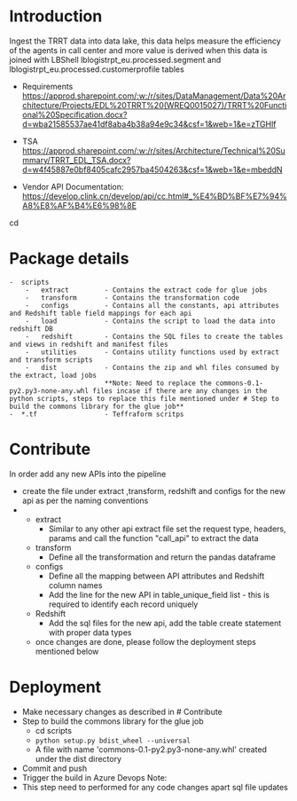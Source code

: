 # Introduction 
Ingest the TRRT data into data lake, this data helps measure the efficiency of the agents in call center and more value is derived when this data is joined with LBShell lblogistrpt_eu.processed.segment and lblogistrpt_eu.processed.customerprofile tables

- Requirements
https://approd.sharepoint.com/:w:/r/sites/DataManagement/Data%20Architecture/Projects/EDL%20TRRT%20(WREQ0015027)/TRRT%20Functional%20Specification.docx?d=wba21585537ae41df8aba4b38a94e9c34&csf=1&web=1&e=zTGHlf

- TSA
https://approd.sharepoint.com/:w:/r/sites/Architecture/Technical%20Summary/TRRT_EDL_TSA.docx?d=w4f45887e0bf8405cafc2957ba4504263&csf=1&web=1&e=mbeddN

- Vendor API Documentation: https://develop.clink.cn/develop/api/cc.html#_%E4%BD%BF%E7%94%A8%E8%AF%B4%E6%98%8E

cd
# Package details
    -  scripts
        -   extract         - Contains the extract code for glue jobs 
        -   transform       - Contains the transformation code
        -   configs         - Contains all the constants, api attributes and Redshift table field mappings for each api 
        -   load            - Contains the script to load the data into redshift DB
        -   redshift        - Contains the SQL files to create the tables and views in redshift and manifest files 
        -   utilities       - Contains utility functions used by extract and transform scripts
        -   dist            - Contains the zip and whl files consumed by the extract, load jobs
                            **Note: Need to replace the commons-0.1-py2.py3-none-any.whl files incase if there are any changes in the python scripts, steps to replace this file mentioned under # Step to build the commons library for the glue job**                           
    -  *.tf                 - Teffraform scritps 

# Contribute
In order add any new APIs into the pipeline
-   create the file under extract ,transform, redshift and configs for the new api as per the naming conventions
-   -   extract
        -   Similar to any other api extract file set the request type, headers, params and call the function "call_api" to extract the data
    -   transform
        -   Define all the transformation and return the pandas dataframe
    -   configs
        -   Define all the mapping between API attributes and Redshift column names
        -   Add the line for the new API in table_unique_field list - this is required to identify each record uniquely
    -   Redshift
        -  Add the sql files for the new api, add the table create statement with proper data types
    - once changes are done, please follow the deployment steps mentioned below


# Deployment
-   Make necessary changes as described in # Contribute
-   Step to build the commons library for the glue job
    -   cd scripts
    -   ```python setup.py bdist_wheel --universal```
    -   A file with name 'commons-0.1-py2.py3-none-any.whl' created under the dist directory
-   Commit and push
- Trigger the build in Azure Devops
Note:
-   This step need to performed for any code changes apart sql file updates
